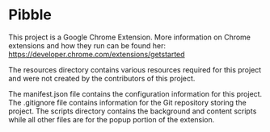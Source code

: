 # Pibble

This project is a Google Chrome Extension. More information on Chrome extensions and how they run can be found her: https://developer.chrome.com/extensions/getstarted 

The resources directory contains various resources required for this project and were not created by the contributors of this project. 

The manifest.json file contains the configuration information for this project. The .gitignore file contains information for the Git repository storing the project. The scripts directory contains the background and content scripts while all other files are for the popup portion of the extension. 

